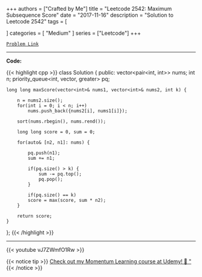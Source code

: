 
+++
authors = ["Crafted by Me"]
title = "Leetcode 2542: Maximum Subsequence Score"
date = "2017-11-16"
description = "Solution to Leetcode 2542"
tags = [
    
]
categories = [
    "Medium"
]
series = ["Leetcode"]
+++



[`Problem Link`](https://leetcode.com/problems/maximum-subsequence-score/description/)

---

**Code:**

{{< highlight cpp >}}
class Solution {
public:
    vector<pair<int, int>> nums;
    int n;
    priority_queue<int, vector<int>, greater<int>> pq;

    long long maxScore(vector<int>& nums1, vector<int>& nums2, int k) {

        n = nums2.size(); 
        for(int i = 0; i < n; i++)
            nums.push_back({nums2[i], nums1[i]});
        
        sort(nums.rbegin(), nums.rend());
        
        long long score = 0, sum = 0;

        for(auto& [n2, n1]: nums) {
            
            pq.push(n1);
            sum += n1;
            
            if(pq.size() > k) {
                sum -= pq.top();
                pq.pop();
            }
            
            if(pq.size() == k)
            score = max(score, sum * n2);
        }

        return score;
    }
};
{{< /highlight >}}



---

{{< youtube vJ7ZWmfO1Rw >}}

{{< notice tip >}}
[Check out my Momentum Learning course at Udemy! 🚀 "](https://www.udemy.com/course/blind-75-the-data-structures-and-algorithms-essentials/)
{{< /notice >}}

